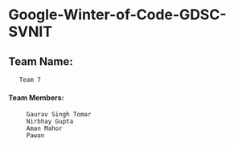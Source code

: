 # Google-Winter-of-Code-GDSC-SVNIT
## Team Name:
       Team 7
#### Team Members:
         Gaurav Singh Tomar
         Nirbhay Gupta
         Aman Mahor
         Pawan 
       
